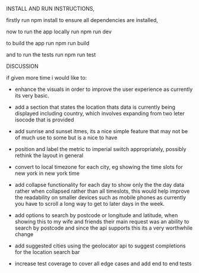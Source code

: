 INSTALL AND RUN INSTRUCTIONS, 

firstly run npm install to ensure all dependencies are installed,

now to run the app locally run npm run dev

to build the app run npm run build 

and to run the tests run npm run test


DISCUSSION

if given more time i would like to:

- enhance the visuals in order to improve the user experience as currently its very basic.

- add a section that states the location thats data is currently being displayed including country, which involves expanding from two leter isocode that is provided 

- add  sunrise and sunset itmes, its a nice simple feature that may not be of much use to some but is a nice to have 

- position and label the metric to imperial switch appropriately, possibly rethink the layout in general 

- convert to local timezone for each city, eg showing the time slots for new york in new york time

- add collapse functionality for each day to show only the the day data rather when collapsed rather than all timeslots, this would help improve the readability on smaller devices such as mobile phones as currently you have to scroll a long way to get to later days in the week.

- add options to search by postcode or longitude and latitude, when showing this to my wife and friends their main request was an ability to search by postcode and since the api supports this its a very worthwhile change 

- add suggested cities using the geolocator api to suggest completions for the location search bar

- increase test coverage to cover all edge cases and add end to end tests
  
